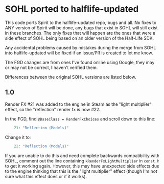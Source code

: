 # SOHL ported to halflife-updated

This code ports Spirit to the halflife-updated repo, bugs and all.
No fixes to ANY version of Spirit will be done, any bugs that exist in SOHL
will still exist in these branches. The only fixes that will happen are the
ones that were a side effect of SOHL being based on an older version of the
Half-Life SDK.

Any accidental problems caused by mistakes during the merge from SOHL into
halflife-updated will be fixed if an issue/PR is created to let me know.

The FGD changes are from ones I've found online using Google, they may or
may not be correct, I haven't verified them.

Differences between the original SOHL versions are listed below.

## 1.0

Render FX #21 was added to the engine in Steam as the "light multiplier"
effect, so the "reflection" render fx is now #22.

In the FGD, find `@BaseClass = RenderFxChoices` and scroll down to this
line:

```c
    21: "Reflection (Models)"
```

Change it to:

```c
    22: "Reflection (Models)"
```

If you are unable to do this and need complete backwards compatibility
with SOHL, comment out the line containing `kRenderFxLightMultiplier`
in `const.h` to get it working again. However, this may have unexpected
side effects due to the engine thinking that this is the "light multiplier"
effect (though I'm not sure what this effect does or if it works).